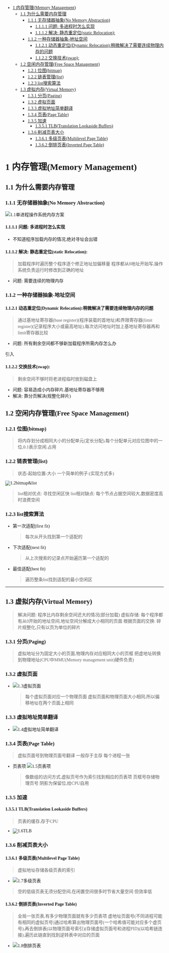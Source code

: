<font face = "Consolas">
<!-- @import "[TOC]" {cmd="toc" depthFrom=1 depthTo=6 orderedList=false} -->

<!-- code_chunk_output -->

- [1 内存管理(Memory Management)](#1-内存管理memory-management)
  - [1.1 为什么需要内存管理](#11-为什么需要内存管理)
    - [1.1.1 无存储器抽象(No Memory Abstraction)](#111-无存储器抽象no-memory-abstraction)
      - [1.1.1.1 问题: 多进程时怎么实现](#1111-问题-多进程时怎么实现)
      - [1.1.1.2 解决: 静态重定位(static Relocation):](#1112-解决-静态重定位static-relocation)
    - [1.1.2 一种存储器抽象-地址空间](#112-一种存储器抽象-地址空间)
      - [1.1.2.1 动态重定位(Dynamic Relocation):稍微解决了需要连续物理内存的问题](#1121-动态重定位dynamic-relocation稍微解决了需要连续物理内存的问题)
      - [1.1.2.2 交换技术(swap):](#1122-交换技术swap)
  - [1.2 空闲内存管理(Free Space Management)](#12-空闲内存管理free-space-management)
    - [1.2.1 位图(bitmap)](#121-位图bitmap)
    - [1.2.2 链表管理(list)](#122-链表管理list)
    - [1.2.3 list搜索算法](#123-list搜索算法)
  - [1.3 虚拟内存(Virtual Memory)](#13-虚拟内存virtual-memory)
    - [1.3.1 分页(Paging)](#131-分页paging)
    - [1.3.2 虚拟页面](#132-虚拟页面)
    - [1.3.3 虚拟地址简单翻译](#133-虚拟地址简单翻译)
    - [1.3.4 页表(Page Table)](#134-页表page-table)
    - [1.3.5 加速](#135-加速)
      - [1.3.5.1 TLB(Translation Lookaside Buffers)](#1351-tlbtranslation-lookaside-buffers)
    - [1.3.6 削减页表大小](#136-削减页表大小)
      - [1.3.6.1 多级页表(Multilevel Page Table)](#1361-多级页表multilevel-page-table)
      - [1.3.6.2 倒排页表(Inverted Page Table)](#1362-倒排页表inverted-page-table)

<!-- /code_chunk_output -->

# 1 内存管理(Memory Management)

## 1.1 为什么需要内存管理
### 1.1.1 无存储器抽象(No Memory Abstraction)
![1.1单进程操作系统内存方案](./pics/4/1.1单进程操作系统内存方案.png)
#### 1.1.1.1 问题: 多进程时怎么实现
* 不知道程序加载内存的情况,绝对寻址会出错
#### 1.1.1.2 解决: 静态重定位(static Relocation):
>加载程序时遍历整个程序逐个修正地址加偏移量
> 程序都从0地址开始写,操作系统负责运行时修改到正确的地址
* 问题: 需要连续的物理内存
### 1.1.2 一种存储器抽象-地址空间
#### 1.1.2.1 动态重定位(Dynamic Relocation):稍微解决了需要连续物理内存的问题
>通过基地址寄存器(base register)(程序装载的首地址)和界限寄存器(limit register)(记录程序大小或最高地址),每次访问地址时加上基地址寄存器再和limit寄存器比较
* 问题: 所有剩余空间都不够新加载程序所需内存怎么办

引入
#### 1.1.2.2 交换技术(swap): 
>剩余空间不够时将老进程临时放到磁盘上
* 问题: 容易造成小内存碎片,基地址寄存器不够用
* 解决: 靠分页解决(规整化碎片)

## 1.2 空闲内存管理(Free Space Management)
### 1.2.1 位图(bitmap)
> 将内存划分成相同大小的分配单元(定长分配),每个分配单元对应位图中的一位,0.1表示空闲.占用
### 1.2.2 链表管理(list)
> 状态-起始位置-大小
一个简单的例子:(实现方式多)

![1.2bitmap&list](./pics/4/1.2bitmap&list.png)
> list相对优点: 寻找空闲区快
  list相对缺点: 每个节点占据空间较大,数据密度高时浪费空间

### 1.2.3 list搜索算法
* 第一次适配(first fit)
    > 每次从开头找到第一个适配的
* 下次适配(next fit)
    > 从上次搜索的记录点开始遍历第一个适配的
* 最佳适配(best fit)
    > 遍历整条list找到适配的最小空闲区
****
## 1.3 虚拟内存(Virtual Memory)
> 解决问题: 程序比内存剩余空间还大的情况(部分加载)
虚拟存储: 每个程序都有从0开始的地址空间,地址空间分解成大小相同的页面
根据页面的交换: 碎片规整化,只有以页为单位的碎片

### 1.3.1 分页(Paging)
> 虚拟地址分为固定大小的页面,物理内存对应相同大小的页框
> 把虚地址转换到物理地址(CPU中MMU(Memory management unit)硬件负责)
### 1.3.2 虚拟页面
* ![1.3虚拟页面](./pics/4/1.3虚拟页面.png)
    > 每个虚拟页面对应一个物理页面
    虚拟页面和物理页面大小相同,所以偏移地址在两个页面上相同
### 1.3.3 虚拟地址简单翻译
* ![1.4虚拟地址简单翻译](./pics/4/1.4虚拟地址简单翻译.png)

### 1.3.4 页表(Page Table)
>虚拟页面号到物理页面号翻译
 一般存于主存
 每个进程一张
* 页表项
    ![1.5页表项](./pics/4/1.5页表项.png)
    > 像数组的访问方式,虚拟页号作为索引找到相应的页表项
    页框号存储物理页号
    阴影为保留位,给CPU自用

### 1.3.5 加速
#### 1.3.5.1 TLB(Translation Lookaside Buffers)
> 页表的缓存,存于CPU
* ![1.6TLB](./pics/4/1.6TLB.png)

### 1.3.6 削减页表大小
#### 1.3.6.1 多级页表(Multilevel Page Table)
> 虚拟地址存储各级页表的索引
* ![1.7多级页表](./pics/4/1.7多级页表.png)
> 空的低级页表无须分配空间,在闲置空间很多时节省大量空间
  但效率低
#### 1.3.6.2 倒排页表(Inverted Page Table)
> 全局一张页表,有多少物理页面就有多少页表项
虚地址页面号(不同进程可能有相同的虚拟页号)通过哈希算出物理页面号(一个哈希值可能对应多个虚页号),再去倒排表(以物理页面号索引)(存储虚拟页面号和进程PID)(以哈希链连接),遍历此链直到找到逆转表中对应的页面
* ![1.8倒排页表](./pics/4/1.8倒排页表.png)